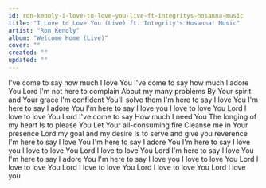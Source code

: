 ```yaml
---
id: ron-kenoly-i-love-to-love-you-live-ft-integritys-hosanna-music
title: "I Love to Love You (Live) ft. Integrity's Hosanna! Music"
artist: "Ron Kenoly"
album: "Welcome Home (Live)"
cover: ""
created: ""
updated: ""
---
```


I've come to say how much
I love You
I've come to say how much
I adore You
Lord I'm not here to complain
About my many problems
By Your spirit and Your grace
I'm confident You'll solve them
I'm here to say
I love You
I'm here to say
I adore You
I'm here to say
I love you
I love to love You Lord
I love to love You Lord
I've come to say
How much I need You
The longing of my heart
Is to please You
Let Your all-consuming fire
Cleanse me in Your presence
Lord my goal and my desire
Is to serve and give you reverence
I'm here to say
I love You
I'm here to say
I adore You
I'm here to say
I love you
I love to love You Lord
I love to love You Lord
I'm here to say
I love You
I'm here to say
I adore You
I'm here to say
I love you
I love to love You Lord
I love to love You Lord
I love to love You Lord
I love to love You Lord
I love you